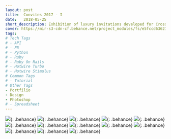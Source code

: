 ```yaml
---
layout: post
title:  Convites 2017 - I
date:   2018-05-25
short_description: Exhibition of luxury invitations developed for Cross Graduations in the year 2017.
cover: https://mir-s3-cdn-cf.behance.net/project_modules/fs/e5fccd63621027.5ab7ca0646db9.png
tags:
# Tech Tags
# - API
# - P5
# - Python
# - Ruby
# - Ruby On Rails
# - Hotwire Turbo
# - Hotwire Stimulus
# Common Tags
# - Tutorial
# Other Tags
- Portfilio
- Design
- Photoshop
# - Spreadsheet
---
```


![](https://mir-s3-cdn-cf.behance.net/project_modules/fs/fb0fd263621027.5ab7ca0647a8c.png){: .behance}
![](https://mir-s3-cdn-cf.behance.net/project_modules/fs/e7a44963621027.5ab7ccba48a8c.png){: .behance}
![](https://mir-s3-cdn-cf.behance.net/project_modules/fs/f934dd63621027.5ab7ca0646714.png){: .behance}
![](https://mir-s3-cdn-cf.behance.net/project_modules/fs/c7ec3663621027.5ab7ca064757c.png){: .behance}
![](https://mir-s3-cdn-cf.behance.net/project_modules/fs/caa7e763621027.5ab7ca0645ded.png){: .behance}
![](https://mir-s3-cdn-cf.behance.net/project_modules/fs/ff39c963621027.5ab7ca0646323.png){: .behance}
![](https://mir-s3-cdn-cf.behance.net/project_modules/fs/e5fccd63621027.5ab7ca0646db9.png){: .behance}
![](https://mir-s3-cdn-cf.behance.net/project_modules/fs/c1541563621027.5ab7ca0645860.png){: .behance}
![](https://mir-s3-cdn-cf.behance.net/project_modules/fs/4121ce63621027.5ab7ca0648454.png){: .behance}
![](https://mir-s3-cdn-cf.behance.net/project_modules/fs/e2121363621027.5ab7ca06472b1.png){: .behance}
![](https://mir-s3-cdn-cf.behance.net/project_modules/fs/1ed59963621027.5ab7ca0647f67.png){: .behance}
![](https://mir-s3-cdn-cf.behance.net/project_modules/fs/c4149c63621027.5ab7ca0645b1b.png){: .behance}
![](https://mir-s3-cdn-cf.behance.net/project_modules/fs/1ac8c563621027.5ab7ca064525f.png){: .behance}



